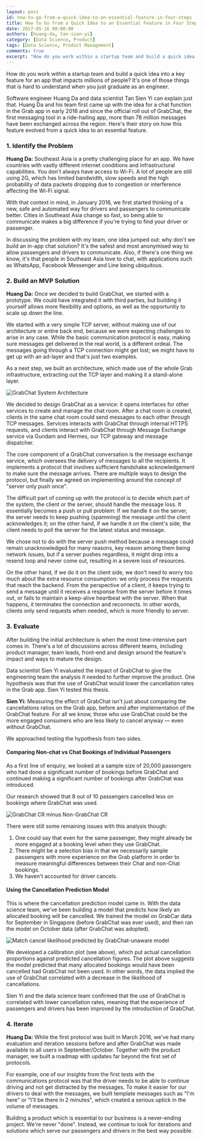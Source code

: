 ```yaml
---
layout: post
id: how-to-go-from-a-quick-idea-to-an-essential-feature-in-four-steps
title: How to Go from a Quick Idea to an Essential Feature in Four Steps
date: 2017-05-16 00:00:00
authors: [huang-da, tan-sien-yi]
category: [Data Science, Product]
tags: [Data Science, Product Management]
comments: true
excerpt: "How do you work within a startup team and build a quick idea into a key feature for an app that impacts millions of people? It's one of those things that is hard to understand when you just graduate as an engineer."
---
```


How do you work within a startup team and build a quick idea into a key feature for an app that impacts millions of people? It's one of those things that is hard to understand when you just graduate as an engineer.

Software engineer Huang Da and data scientist Tan Sien Yi can explain just that. Huang Da and his team first came up with the idea for a chat function in the Grab app in early 2016 and since the official roll out of GrabChat, the first messaging tool in a ride-hailing app, more than 78 million messages have been exchanged across the region. Here's their story on how this feature evolved from a quick idea to an essential feature.

### 1. Identify the Problem

**Huang Da:** Southeast Asia is a pretty challenging place for an app. We have countries with vastly different internet conditions and infrastructural capabilities. You don't always have access to Wi-Fi. A lot of people are still using 2G, which has limited bandwidth, slow speeds and the high probability of data packets dropping due to congestion or interference affecting the Wi-Fi signal.

With that context in mind, in January 2016, we first started thinking of a new, safe and automated way for drivers and passengers to communicate better. Cities in Southeast Asia change so fast, so being able to communicate makes a big difference if you're trying to find your driver or passenger.

In discussing the problem with my team, one idea jumped out: why don't we build an in-app chat solution? It's the safest and most anonymised way to allow passengers and drivers to communicate. Also, if there's one thing we know, it's that people in Southeast Asia love to chat, with applications such as WhatsApp, Facebook Messenger and Line being ubiquitous.

### 2. Build an MVP Solution

**Huang Da:** Once we decided to build GrabChat, we started with a prototype. We could have integrated it with third parties, but building it yourself allows more flexibility and options, as well as the opportunity to scale up down the line.

We started with a very simple TCP server, without making use of our architecture or entire back end, because we were expecting challenges to arise in any case. While the basic communication protocol is easy, making sure messages get delivered in the real world, is a different ordeal. The messages going through a TCP connection might get lost; we might have to get up with an ad-layer and that's just two examples.

As a next step, we built an architecture, which made use of the whole Grab infrastructure, extracting out the TCP layer and making it a stand-alone layer.

<div class="post-image-section">
  <img alt="GrabChat System Architecture" src="/img/how-to-go-from-a-quick-idea-to-an-essential-feature-in-four-steps/grabchat-system-architecture.png">
</div>

We decided to design GrabChat as a service: it opens interfaces for other services to create and manage the chat room. After a chat room is created, clients in the same chat room could send messages to each other through TCP messages. Services interacts with GrabChat through internal HTTPS requests, and clients interact with GrabChat through Message Exchange service via Gundam and Hermes, our TCP gateway and message dispatcher.

The core component of a GrabChat conversation is the message exchange service, which oversees the delivery of messages to all the recipients. It implements a protocol that involves sufficient handshake acknowledgement to make sure the message arrives. There are multiple ways to design the protocol, but finally we agreed on implementing around the concept of "server only push once".

The difficult part of coming up with the protocol is to decide which part of the system, the client or the server, should handle the message loss. It essentially becomes a push or pull problem: If we handle it on the server, the server needs to keep pushing (spamming) the message until the client acknowledges it; on the other hand, if we handle it on the client's side, the client needs to poll the server for the latest status and message.

We chose not to do with the server push method because a message could remain unacknowledged for many reasons, key reason among them being network issues, but if a server pushes regardless, it might drop into a resend loop and never come out, resulting in a severe loss of resources.

On the other hand, if we do it on the client side, we don't need to worry too much about the extra resource consumption: we only process the requests that reach the backend. From the perspective of a client, it keeps trying to send a message until it receives a response from the server before it times out, or fails to maintain a keep-alive heartbeat with the server. When that happens, it terminates the connection and reconnects. In other words, clients only send requests when needed, which is more friendly to server.

### 3. Evaluate

After building the initial architecture is when the most time-intensive part comes in. There's a lot of discussions across different teams, including product manager, team leads, front-end and design around the feature's impact and ways to mature the design.

Data scientist Sien Yi evaluated the impact of GrabChat to give the engineering team the analysis it needed to further improve the product. One hypothesis was that the use of GrabChat would lower the cancellation rates in the Grab app. Sien Yi tested this thesis.

**Sien Yi:** Measuring the effect of GrabChat isn't just about comparing the cancellations ratios on the Grab app, before and after implementation of the GrabChat feature. For all we know, those who use GrabChat could be the more engaged consumers who are less likely to cancel anyway — even without GrabChat.

We approached testing the hypothesis from two sides.

#### Comparing Non-chat vs Chat Bookings of Individual Passengers

As a first line of enquiry, we looked at a sample size of 20,000 passengers who had done a significant number of bookings before GrabChat and continued making a significant number of bookings after GrabChat was introduced.

Our research showed that 8 out of 10 passengers cancelled less on bookings where GrabChat was used.

<div class="post-image-section">
  <img alt="GrabChat CR minus Non-GrabChat CR" src="/img/how-to-go-from-a-quick-idea-to-an-essential-feature-in-four-steps/cancellation-likelihood-prediction.png">
</div>

There were still some remaining issues with this analysis though:

1. One could say that even for the same passenger, they might already be more engaged at a booking level when they use GrabChat.
1. There might be a selection bias in that we necessarily sample passengers with more experience on the Grab platform in order to measure meaningful differences between their Chat and non-Chat bookings.
1. We haven't accounted for driver cancels.

#### Using the Cancellation Prediction Model

This is where the cancellation prediction model came in. With the data science team, we've been building a model that predicts how likely an allocated booking will be cancelled. We trained the model on GrabCar data for September in Singapore (before GrabChat was ever used), and then ran the model on October data (after GrabChat was adopted).

<div class="post-image-section">
  <img alt="Match cancel likelihood predicted by GrabChat-unaware model" src="/img/how-to-go-from-a-quick-idea-to-an-essential-feature-in-four-steps/grabchat-cancellation-rate-graph.png">
</div>

We developed a calibration plot (see above), which put actual cancellation proportions against predicted cancellation figures. The plot above suggests the model predicted that many allocated bookings would have been cancelled had GrabChat not been used. In other words, the data implied the use of GrabChat correlated with a decrease in the likelihood of cancellations.

Sien Yi and the data science team confirmed that the use of GrabChat is correlated with lower cancellation rates, meaning that the experience of passengers and drivers has been improved by the introduction of GrabChat.

### 4. Iterate

**Huang Da:** While the first protocol was built in March 2016, we've had many evaluation and iteration sessions before and after GrabChat was made available to all users in September/October. Together with the product manager, we built a roadmap with updates far beyond the first set of protocols.

For example, one of our insights from the first tests with the communications protocol was that the driver needs to be able to continue driving and not get distracted by the messages. To make it easier for our drivers to deal with the messages, we built template messages such as "I'm here" or "I'll be there in 2 minutes", which created a serious uptick in the volume of messages.

Building a product which is essential to our business is a never-ending project. We're never "done". Instead, we continue to look for iterations and solutions which serve our passengers and drivers in the best way possible.
